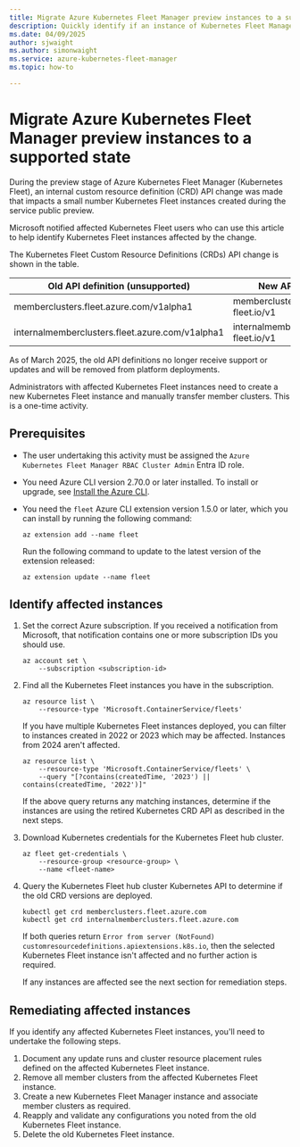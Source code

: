 ```yaml
---
title: Migrate Azure Kubernetes Fleet Manager preview instances to a supported state
description: Quickly identify if an instance of Kubernetes Fleet Manager was created using preview custom resource APIs.
ms.date: 04/09/2025
author: sjwaight
ms.author: simonwaight
ms.service: azure-kubernetes-fleet-manager
ms.topic: how-to

---
```


# Migrate Azure Kubernetes Fleet Manager preview instances to a supported state 

During the preview stage of Azure Kubernetes Fleet Manager (Kubernetes Fleet), an internal custom resource definition (CRD) API change was made that impacts a small number Kubernetes Fleet instances created during the service public preview. 

Microsoft notified affected Kubernetes Fleet users who can use this article to help identify Kubernetes Fleet instances affected by the change.

The Kubernetes Fleet Custom Resource Definitions (CRDs) API change is shown in the table.

| Old API definition (unsupported) | New API definition (supported) |
|--------------------|--------------------|
| memberclusters.fleet.azure.com/v1alpha1 | memberclusters.cluster.kubernetes-fleet.io/v1 |
| internalmemberclusters.fleet.azure.com/v1alpha1 | internalmemberclusters.cluster.kubernetes-fleet.io/v1 |

As of March 2025, the old API definitions no longer receive support or updates and will be removed from platform deployments.

Administrators with affected Kubernetes Fleet instances need to create a new Kubernetes Fleet instance and manually transfer member clusters. This is a one-time activity.

## Prerequisites

* The user undertaking this activity must be assigned the `Azure Kubernetes Fleet Manager RBAC Cluster Admin` Entra ID role.

* You need Azure CLI version 2.70.0 or later installed. To install or upgrade, see [Install the Azure CLI][azure-cli-install].

* You need the `fleet` Azure CLI extension version 1.5.0 or later, which you can install by running the following command:

  ```azurecli-interactive
  az extension add --name fleet
  ```

  Run the following command to update to the latest version of the extension released:

  ```azurecli-interactive
  az extension update --name fleet
  ```

## Identify affected instances

1. Set the correct Azure subscription. If you received a notification from Microsoft, that notification contains one or more subscription IDs you should use.

    ```azurecli-interactive
    az account set \
        --subscription <subscription-id>
    ```

2. Find all the Kubernetes Fleet instances you have in the subscription.

    ```azurecli-interactive
    az resource list \
        --resource-type 'Microsoft.ContainerService/fleets'
    ```

    If you have multiple Kubernetes Fleet instances deployed, you can filter to instances created in 2022 or 2023 which may be affected. Instances from 2024 aren't affected.

    ```azurecli-interactive
    az resource list \
        --resource-type 'Microsoft.ContainerService/fleets' \
        --query "[?contains(createdTime, '2023') || contains(createdTime, '2022')]"
    ```

    If the above query returns any matching instances, determine if the instances are using the retired Kubernetes CRD API as described in the next steps.

3. Download Kubernetes credentials for the Kubernetes Fleet hub cluster.

    ```azurecli-interactive
    az fleet get-credentials \
        --resource-group <resource-group> \
        --name <fleet-name>
    ```

4. Query the Kubernetes Fleet hub cluster Kubernetes API to determine if the old CRD versions are deployed.

    ```azurecli-interactive
    kubectl get crd memberclusters.fleet.azure.com
    kubectl get crd internalmemberclusters.fleet.azure.com
    ```

    If both queries return `Error from server (NotFound) customresourcedefinitions.apiextensions.k8s.io`, then the selected Kubernetes Fleet instance isn't affected and no further action is required.
    
    If any instances are affected see the next section for remediation steps.

## Remediating affected instances 

If you identify any affected Kubernetes Fleet instances, you'll need to undertake the following steps.

1. Document any update runs and cluster resource placement rules defined on the affected Kubernetes Fleet instance.
2. Remove all member clusters from the affected Kubernetes Fleet instance.
3. Create a new Kubernetes Fleet Manager instance and associate member clusters as required.
4. Reapply and validate any configurations you noted from the old Kubernetes Fleet instance.
5. Delete the old Kubernetes Fleet instance.

<!-- INTERNAL LINKS -->
[azure-cli-install]: /cli/azure/install-azure-cli